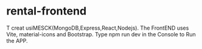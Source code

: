 # rental-frontend
T
creat usiMESCK(MongoDB,Express,React,Nodejs).
The FrontEND uses Vite, material-icons and Bootstrap.
Type npm run dev in the Console to Run the APP.
